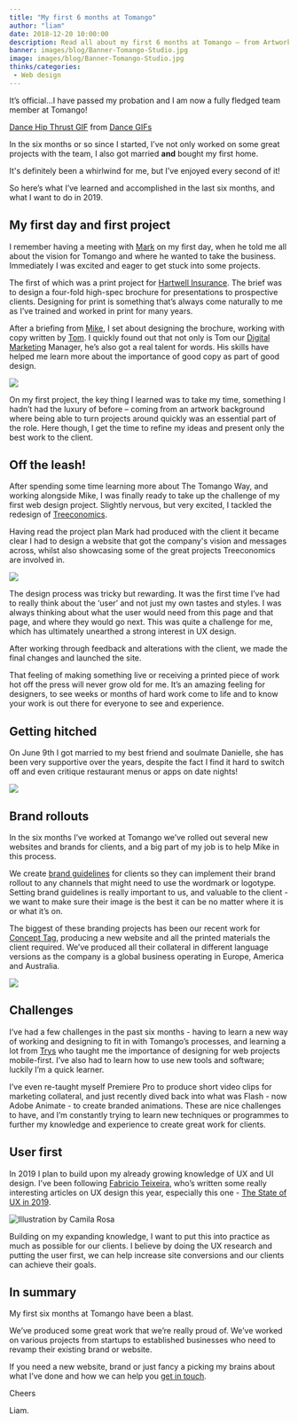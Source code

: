 ```yaml
---
title: "My first 6 months at Tomango"
author: "liam"
date: 2018-12-20 10:00:00
description: Read all about my first 6 months at Tomango – from Artworker to Designer and agency life.
banner: images/blog/Banner-Tomango-Studio.jpg
image: images/blog/Banner-Tomango-Studio.jpg
thinks/categories: 
 - Web design
---
```


It’s official...I have passed my probation and I am now a fully fledged team member at Tomango!

<div class="tenor-gif-embed" data-postid="8072244" data-share-method="host" data-width="100%" data-aspect-ratio="1.8863636363636367"><a href="https://tenor.com/view/dance-hip-thrust-napoleon-dynamite-jon-heder-gif-8072244">Dance Hip Thrust GIF</a> from <a href="https://tenor.com/search/dance-gifs">Dance GIFs</a></div><script type="text/javascript" async src="https://tenor.com/embed.js"></script>

In the six months or so since I started, I’ve not only worked on some great projects with the team, I also got married **and** bought my first home.

It's definitely been a whirlwind for me, but I’ve enjoyed every second of it!

So here’s what I’ve learned and accomplished in the last six months, and what I want to do in 2019.

## My first day and first project

I remember having a meeting with [Mark](is/mark-vaesen/) on my first day, when he told me all about the vision for Tomango and where he wanted to take the business. Immediately I was excited and eager to get stuck into some projects.

The first of which was a print project for [Hartwell Insurance](created/hartwell-insurance/). The brief was to design a four-fold high-spec brochure for presentations to prospective clients. Designing for print is something that’s always come naturally to me as I’ve trained and worked in print for many years.

After a briefing from [Mike](is/mike-vine/), I set about designing the brochure, working with copy written by [Tom](is/tom-ruzyllo/). I quickly found out that not only is Tom our [Digital Marketing](creates/online-marketing/) Manager, he’s also got a real talent for words. His skills have helped me learn more about the importance of good copy as part of good design.

![](images/created/hartwell/hartwell-brochure-image.png)

On my first project, the key thing I learned was to take my time, something I hadn’t had the luxury of before – coming from an artwork background where being able to turn projects around quickly was an essential part of the role. Here though, I get the time to refine my ideas and present only the best work to the client.

## Off the leash!

After spending some time learning more about The Tomango Way, and working alongside Mike, I was finally ready to take up the challenge of my first web design project. Slightly nervous, but very excited, I tackled the redesign of 
[Treeconomics](created/treeconomics/).

Having read the project plan Mark had produced with the client it became clear I had to design a website that got the company's vision and messages across, whilst also showcasing some of the great projects Treeconomics are involved in.

![](images/created/treeconomics/Treeconomics-presentation-image.png)

The design process was tricky but rewarding. It was the first time I’ve had to really think about the ‘user’ and not just my own tastes and styles. I was always thinking about what the user would need from this page and that page, and where they would go next. This was quite a challenge for me, which has ultimately unearthed a strong interest in UX design.

After working through feedback and alterations with the client, we made the final changes and launched the site.

That feeling of making something live or receiving a printed piece of work hot off the press will never grow old for me. It’s an amazing feeling for designers, to see weeks or months of hard work come to life and to know your work is out there for everyone to see and experience.

## Getting hitched

On June 9th I got married to my best friend and soulmate Danielle, she has been very supportive over the years, despite the fact I find it hard to switch off and even critique restaurant menus or apps on date nights!

![](images/blog/liam-cornford-hitched.png)

## Brand rollouts

In the six months I’ve worked at Tomango we’ve rolled out several new websites and brands for clients, and a big part of my job is to help Mike in this process. 

We create [brand guidelines](creates/brand/) for clients so they can implement their brand rollout to any channels that might need to use the wordmark or logotype. Setting brand guidelines is really important to us, and valuable to the client - we want to make sure their image is the best it can be no matter where it is or what it’s on.

The biggest of these branding projects has been our recent work for [Concept Tag](https://www.concepttag.com/), producing a new website and all the printed materials the client required. We’ve produced all their collateral in different language versions as the company is a global business operating in Europe, America and Australia.

![](images/blog/concept-tag-worldwide.png)

## Challenges

I’ve had a few challenges in the past six months - having to learn a new way of working and designing to fit in with Tomango’s processes, and learning a lot from [Trys](https://www.trysmudford.com/) who taught me the importance of designing for web projects mobile-first. I’ve also had to learn how to use new tools and software; luckily I’m a quick learner. 

I’ve even re-taught myself Premiere Pro to produce short video clips for marketing collateral, and just recently dived back into what was Flash - now Adobe Animate - to create branded animations.
These are nice challenges to have, and I’m constantly trying to learn new techniques or programmes to further my knowledge and experience to create great work for clients.

## User first

In 2019 I plan to build upon my already growing knowledge of UX and UI design. I’ve been following [Fabricio Teixeira](https://uxdesign.cc/@fabriciot), who’s written some really interesting articles on UX design
this year, especially this one - [The State of UX in 2019](https://trends.uxdesign.cc/). 

![](images/blog/ux-design-2019.png "Illustration by Camila Rosa")

Building on my expanding knowledge, I want to put this into practice as much as possible for our clients. I believe by doing the UX research and putting the user first, we can help increase site conversions and our clients can achieve their goals.

## In summary

My first six months at Tomango have been a blast.

We’ve produced some great work that we’re really proud of. We’ve worked on various projects from startups to established businesses who need to revamp their existing brand or website.

If you need a new website, brand or just fancy a picking my brains about what I’ve done and how we can help you [get in touch](contact/).

Cheers

Liam.
